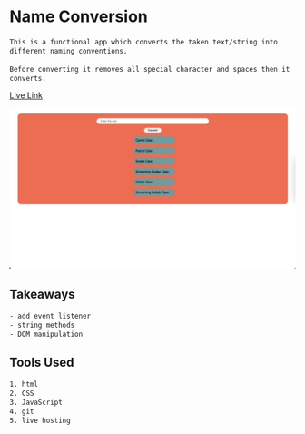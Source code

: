 # Name Conversion

    This is a functional app which converts the taken text/string into different naming conventions.  

    Before converting it removes all special character and spaces then it converts.

[Live Link](https://name-conversion-app-js.vercel.app)

![web app image](./Image/Name_Conversion.png)  

## **Takeaways**  
    - add event listener
    - string methods
    - DOM manipulation

## **Tools Used**  
    1. html
    2. CSS
    3. JavaScript
    4. git 
    5. live hosting